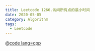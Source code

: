 ```yaml
---
title: Leetcode 1266.访问所有点的最小时间
date: 2020-05-05
category: Algorithm
tags:
  - Leetcode
---
```


@[code lang=cpp](@/code/leetcode/1266.访问所有点的最小时间.cpp/)